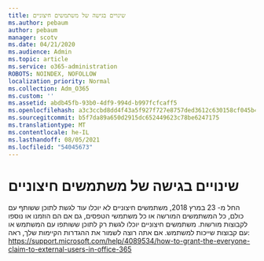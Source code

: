 ```yaml
---
title: שינויים בגישה של משתמשים חיצוניים
ms.author: pebaum
author: pebaum
manager: scotv
ms.date: 04/21/2020
ms.audience: Admin
ms.topic: article
ms.service: o365-administration
ROBOTS: NOINDEX, NOFOLLOW
localization_priority: Normal
ms.collection: Adm_O365
ms.custom: ''
ms.assetid: abdb45fb-93b0-4df9-994d-b997fcfcaff5
ms.openlocfilehash: a3c3ccbd8dd4f43a5f927f727e8757ded3612c630158cf045b4e6c0f93bb75ad
ms.sourcegitcommit: b5f7da89a650d2915dc652449623c78be6247175
ms.translationtype: MT
ms.contentlocale: he-IL
ms.lasthandoff: 08/05/2021
ms.locfileid: "54045673"
---
```

# <a name="changes-to-external-user-access"></a>שינויים בגישה של משתמשים חיצוניים

החל מ- 23 במרץ 2018, משתמשים חיצוניים לא יוכלו עוד לגשת לתוכן ששותף עם כולם, כל המשתמשים המורשה או כל משתמשי הטפסים, גם אם הם הוזמנו או נוספו לקבוצות מורשות. משתמשים חיצוניים יוכלו לגשת רק לתוכן ששותפו עם המשתמש או עם קבוצות שייכות למשתמש. אם אתה רוצה לשמור את ההגדרות הקיימות שלך, ראה: https://support.microsoft.com/help/4089534/how-to-grant-the-everyone-claim-to-external-users-in-office-365
  

